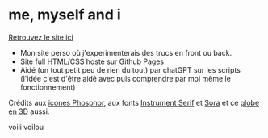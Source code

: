 #  me, myself and i

[Retrouvez le site ici](https://buchtioof.github.io/)

 - Mon site perso où j'experimenterais des trucs en front ou back.
 - Site full HTML/CSS hosté sur Github Pages
 - Aidé (un tout petit peu de rien du tout) par chatGPT sur les scripts (l'idée c'est d'être aidé avec puis comprendre par moi même le fonctionnement)

 Crédits aux [icones Phosphor](https://phosphoricons.com/), aux fonts [Instrument Serif](https://github.com/Instrument/instrument-serif) et [Sora](https://github.com/sora-xor/sora-font) et ce [globe en 3D](https://tenor.com/fr/view/globe-joypixels-spinning-rotating-revolving-gif-17543271) aussi.

 voili voilou

